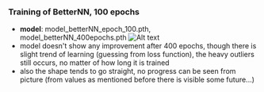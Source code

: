### Training of BetterNN, 100 epochs

-   **model**: model_betterNN_epoch_100.pth, model_betterNN_400epochs.pth
    ![Alt text](res/betterNN_100epochs_trainblue_testorange_loss.png)
-   model doesn't show any improvement after 400 epochs, though there is slight trend of learning (guessing from loss function), the heavy outliers still occurs, no matter of how long it is trained
-   also the shape tends to go straight, no progress can be seen from picture (from values as mentioned before there is visible some future...)
